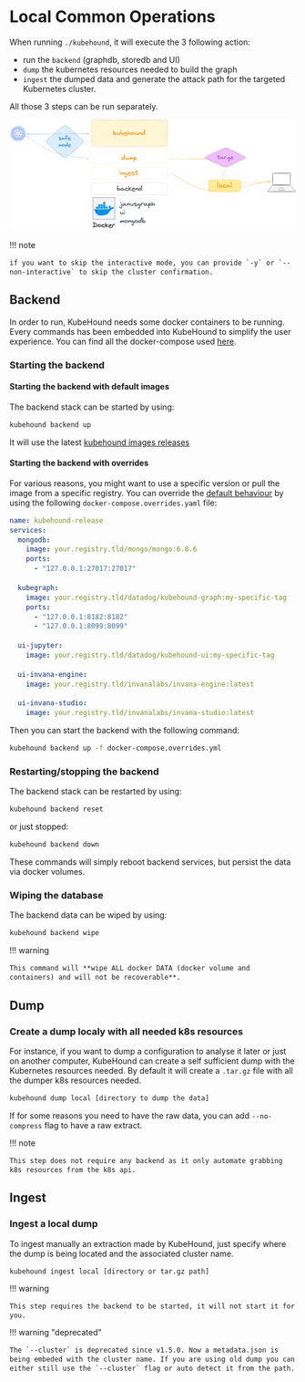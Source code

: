 # Local Common Operations

When running `./kubehound`, it will execute the 3 following action:

- run the `backend` (graphdb, storedb and UI)
- `dump` the kubernetes resources needed to build the graph
- `ingest` the dumped data and generate the attack path for the targeted Kubernetes cluster.

All those 3 steps can be run separately.

[![](../images/kubehound-local-commands.png)](../images/kubehound-local-commands.png)

!!! note

    if you want to skip the interactive mode, you can provide `-y` or `--non-interactive` to skip the cluster confirmation.

## Backend

In order to run, KubeHound needs some docker containers to be running. Every commands has been embedded into KubeHound to simplify the user experience. You can find all the docker-compose used [here](https://github.com/DataDog/KubeHound/tree/main/deployments/kubehound).

### Starting the backend

#### Starting the backend with default images

The backend stack can be started by using:

```bash
kubehound backend up
```

It will use the latest [kubehound images releases](https://github.com/orgs/DataDog/packages?repo_name=KubeHound)

#### Starting the backend with overrides

For various reasons, you might want to use a specific version or pull the image from a specific registry. You can override the [default behaviour](https://github.com/DataDog/KubeHound/blob/main/deployments/kubehound/docker-compose.yaml) by using the following `docker-compose.overrides.yaml` file:

```yaml
name: kubehound-release
services:
  mongodb:
    image: your.registry.tld/mongo/mongo:6.0.6
    ports:
      - "127.0.0.1:27017:27017"

  kubegraph:
    image: your.registry.tld/datadog/kubehound-graph:my-specific-tag
    ports:
      - "127.0.0.1:8182:8182"
      - "127.0.0.1:8099:8099"
  
  ui-jupyter:
    image: your.registry.tld/datadog/kubehound-ui:my-specific-tag

  ui-invana-engine:
    image: your.registry.tld/invanalabs/invana-engine:latest

  ui-invana-studio:
    image: your.registry.tld/invanalabs/invana-studio:latest
```

Then you can start the backend with the following command:

```bash
kubehound backend up -f docker-compose.overrides.yml
```

### Restarting/stopping the backend

The backend stack can be restarted by using:

```bash
kubehound backend reset
```

or just stopped:

```bash
kubehound backend down
```

These commands will simply reboot backend services, but persist the data via docker volumes.

### Wiping the database

The backend data can be wiped by using:

```bash
kubehound backend wipe
```

!!! warning

    This command will **wipe ALL docker DATA (docker volume and containers) and will not be recoverable**.

## Dump

### Create a dump localy with all needed k8s resources

For instance, if you want to dump a configuration to analyse it later or just on another computer, KubeHound can create a self sufficient dump with the Kubernetes resources needed. By default it will create a `.tar.gz` file with all the dumper k8s resources needed.

```bash
kubehound dump local [directory to dump the data]
```

If for some reasons you need to have the raw data, you can add `--no-compress` flag to have a raw extract.

!!! note

    This step does not require any backend as it only automate grabbing k8s resources from the k8s api.

## Ingest

### Ingest a local dump

To ingest manually an extraction made by KubeHound, just specify where the dump is being located and the associated cluster name.

```bash
kubehound ingest local [directory or tar.gz path]
```

!!! warning

    This step requires the backend to be started, it will not start it for you.

!!! warning "deprecated"

    The `--cluster` is deprecated since v1.5.0. Now a metadata.json is being embeded with the cluster name. If you are using old dump you can either still use the `--cluster` flag or auto detect it from the path.
